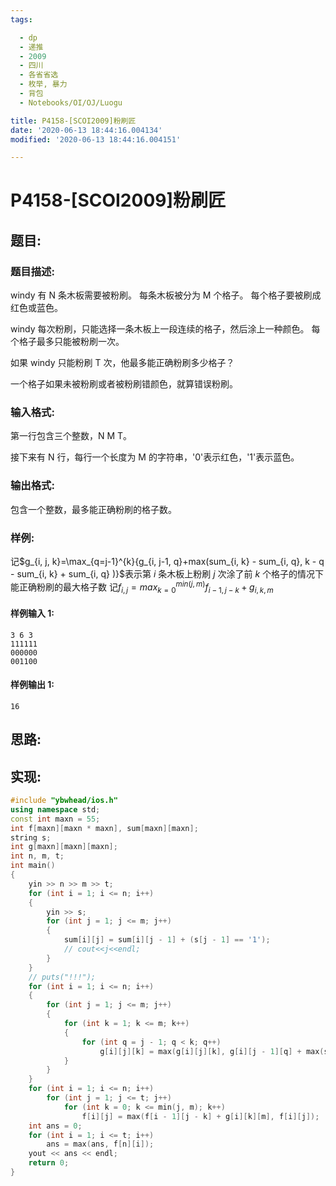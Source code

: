```yaml
---
tags:

  - dp
  - 递推
  - 2009
  - 四川
  - 各省省选
  - 枚举, 暴力
  - 背包
  - Notebooks/OI/OJ/Luogu

title: P4158-[SCOI2009]粉刷匠
date: '2020-06-13 18:44:16.004134'
modified: '2020-06-13 18:44:16.004151'

---
```


# P4158-[SCOI2009]粉刷匠

## 题目:

### 题目描述:

windy 有 N 条木板需要被粉刷。 每条木板被分为 M 个格子。 每个格子要被刷成红色或蓝色。

windy 每次粉刷，只能选择一条木板上一段连续的格子，然后涂上一种颜色。 每个格子最多只能被粉刷一次。

如果 windy 只能粉刷 T 次，他最多能正确粉刷多少格子？

一个格子如果未被粉刷或者被粉刷错颜色，就算错误粉刷。

### 输入格式:

第一行包含三个整数，N M T。

接下来有 N 行，每行一个长度为 M 的字符串，'0'表示红色，'1'表示蓝色。

### 输出格式:

包含一个整数，最多能正确粉刷的格子数。

### 样例:

记$g_{i, j, k}=\max_{q=j-1}^{k}{g_{i, j-1, q}+max(sum_{i, k} - sum_{i, q}, k - q - sum_{i, k} + sum_{i, q}
)}$表示第 $i$ 条木板上粉刷 $j$ 次涂了前 $k$ 个格子的情况下能正确粉刷的最大格子数
记$f_{i, j}=max_{k=0}^{min(j, m)}f_{i-1, j-k}+g_{i, k, m}$

#### 样例输入 1:

``` 
3 6 3
111111
000000
001100
```

#### 样例输出 1:

``` 
16
```

## 思路:

## 实现:

``` cpp
#include "ybwhead/ios.h"
using namespace std;
const int maxn = 55;
int f[maxn][maxn * maxn], sum[maxn][maxn];
string s;
int g[maxn][maxn][maxn];
int n, m, t;
int main()
{
    yin >> n >> m >> t;
    for (int i = 1; i <= n; i++)
    {
        yin >> s;
        for (int j = 1; j <= m; j++)
        {
            sum[i][j] = sum[i][j - 1] + (s[j - 1] == '1');
            // cout<<j<<endl;
        }
    }
    // puts("!!!");
    for (int i = 1; i <= n; i++)
    {
        for (int j = 1; j <= m; j++)
        {
            for (int k = 1; k <= m; k++)
            {
                for (int q = j - 1; q < k; q++)
                    g[i][j][k] = max(g[i][j][k], g[i][j - 1][q] + max(sum[i][k] - sum[i][q], k - q - sum[i][k] + sum[i][q]));
            }
        }
    }
    for (int i = 1; i <= n; i++)
        for (int j = 1; j <= t; j++)
            for (int k = 0; k <= min(j, m); k++)
                f[i][j] = max(f[i - 1][j - k] + g[i][k][m], f[i][j]);
    int ans = 0;
    for (int i = 1; i <= t; i++)
        ans = max(ans, f[n][i]);
    yout << ans << endl;
    return 0;
}
```

